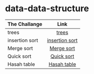 # data-data-structure
| The Challange     |           Link            |
| ---------- | :-----------------------: |
| trees| [trees](./trees/readme.md) |
|insertion sort| [insertion sort](./isertionSort/insertionSort.md)|
|Merge sort| [Merge sort](./isertionSort/MergeSort.md)|
|Quick sort| [Quick sort](./isertionSort/quickSortReadme.md)|
|Hasah table| [Hasah table](./hashtable/Readme.md)|